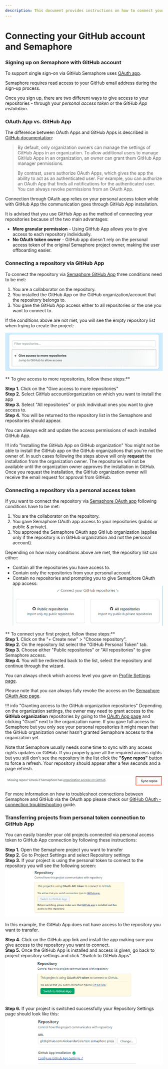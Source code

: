 ```yaml
---
description: This document provides instructions on how to connect your GitHub and Semaphore 2.0.
---
```


# Connecting your GitHub account and Semaphore

### Signing up on Semaphore with GitHub account
To support single sign-on via GitHub Semaphore uses [OAuth app](https://github.com/settings/connections/applications/328c742132e5407abd7d).

Semaphore requires read access to your GitHub email address during the sign-up process. 

Once you sign up, there are two different ways to give access to your repositories - through your _personal access token_ or the _GitHub App instalation_.

### OAuth App vs. GitHub App
The difference between OAuth Apps and GitHub Apps is described in [GitHub documentation](https://docs.github.com/en/developers/apps/about-apps):

> By default, only organization owners can manage the settings of GitHub Apps in an organization. To allow additional users to manage GitHub Apps in an organization, an owner can grant them GitHub App manager permissions.
> 
> By contrast, users authorize OAuth Apps, which gives the app the ability to act as an authenticated user. For example, you can authorize an OAuth App that finds all notifications for the authenticated user. You can always revoke permissions from an OAuth App.

Connection through OAuth app relies on your personal access token while with GitHub App the communication goes through GitHub App installation.

It is advised that you use GitHub App as the method of connecting your repositories because of the two main advantages:

- **More granular permission** - Using GitHub App allows you to give access to each repository individually.
- **No OAuth token owner** - GitHub app doesn't rely on the personal access token of the original Semaphore project owner, making the user offboarding easier. 

### Connecting a repository via GitHub App
To connect the repository via [Semaphore GitHub App](https://github.com/apps/semaphore-ci-cd) three conditions need to be met:
1. You are a collaborator on the repository.
2. You installed the GitHub App on the GitHub organization/account that the repository belongs to.
3. You gave the GitHub App access either to all repositories or the one you want to connect to.

If the conditions above are not met, you will see the empty repository list when trying to create the project:

![GH App - Empty list](.images/ghapp_zero.png)

** To give access to more repositories, follow these steps:**

**Step 1.** Click on the "Give access to more repositories"  
**Step 2.** Select GitHub account/organization on which you want to install the app  
**Step 3.** Select "All repositories" or pick individual ones you want to give access to.   
**Step 4.** You will be returned to the repository list in the Semaphore and repositories should appear.   

You can always edit and update the access permissions of each installed GitHub App. 

!!! info "Installing the GitHub App on GitHub organization"
    You might not be able to install the GitHub app on the GitHub organizations that you're not the owner of. In such cases following the steps above will only **request** the installation from the organization owner. 
    The repositories will not be available until the organization owner approves the installation in GitHub. 
    Once you request the installation, the GitHub organization owner will receive the email request for approval from GitHub.

### Connecting a repository via a personal access token
If you want to connect the repository via [Semaphore OAuth app](https://github.com/settings/connections/applications/328c742132e5407abd7d) following conditions have to be met:

1. You are the collaborator on the repository.
2. You gave Semaphore OAuth app access to your repositories (public or public & private).
3. You approved the Semaphore OAuth app GitHub organization (applies only if the repository is in GitHub organization and not the personal account).

Depending on how many conditions above are met, the repository list can either: 
- Contain all the repositories you have access to.
- Contain only the repositories from your personal account.
- Contain no repositories and prompting you to give Semaphore OAuth app access:
![OAuth permissions](.images/oauth_permissions.png)

** To connect your first project, follow these steps:**  
**Step 1.** Click on the "+ Create new" > "Choose repository".  
**Step 2.** On the repository list select the "GitHub Personal Token" tab.  
**Step 3.** Choose either "Public repositories" or "All repositories" to give Semaphore access.  
**Step 4.** You will be redirected back to the list, select the repository and continue through the wizard.  

You can always check which access level you gave on [Profile Settings page](https://me.semaphoreci.com/account).

Please note that you can always fully revoke the access on the [Semaphore OAuth App page](https://github.com/settings/connections/applications/328c742132e5407abd7d).

!!! info "Granting access to the GitHub organization repositories"
    Depending on the organization settings, the owner may need to grant access to the **GitHub organization** repositories by going to the [OAuth App page](https://github.com/settings/connections/applications/328c742132e5407abd7d) and clicking "Grant" next to the organization name. 
    If you gave full access to Semaphore but you only see your personal repositories it might mean that the GitHub organization owner hasn't granted Semaphore access to the organization yet. 

Note that Semaphore usually needs some time to sync with any access rights updates on GitHub. If you properly gave all the required access rights but you still don't see the repository in the list click the **"Sync repos"** button to force a refresh. Your repository should appear after a few seconds and a page refresh. 

![OAuth Refresh](.images/oauth_refresh.png)

For more information on how to troubleshoot connections between Semaphore and GitHub via the OAuth app please check our [GitHub OAuth - connection troubleshooting](https://docs.semaphoreci.com/account-management/checking-the-connection-between-github-and-semaphore-2.0/) guide.

### Transferring projects from personal token connection to GitHub App
You can easily transfer your old projects connected via personal access token to GitHub App connection by following these instructions:

**Step 1.** Open the Semaphore project you want to transfer  
**Step 2.** Go to Project Settings and select Repository settings  
**Step 3.** If your project is using the personal token to connect to the repository you will see the following screen:
![GH App - Transfer project](.images/transfer_no_access.png)

In this example, the GitHub App does not have access to the repository you want to transfer.

**Step 4.** Click on the GitHub app link and install the app making sure you give access to the repository you want to connect.  
**Step 5.** Once the GitHub App is installed and access is given, go back to project repository settings and click "Switch to GitHub Apps"
![GH App - Transfer project](.images/transfer_access.png)  

**Step 6.** If your project is switched successfully your Repository Settings page should look like this:
![GH App - Transfer success](.images/transfer_success.png)
